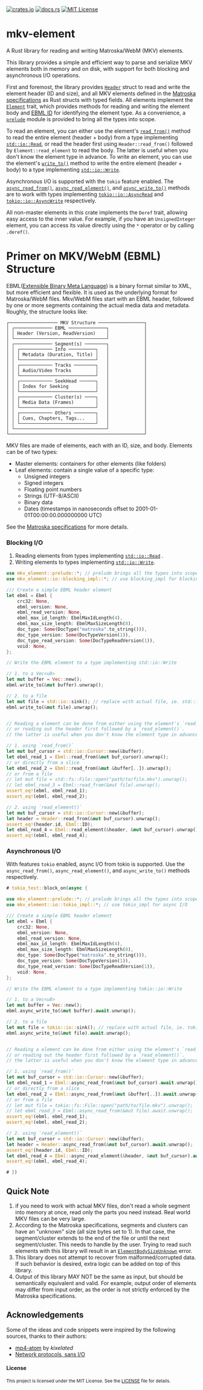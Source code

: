 [![crates.io](https://img.shields.io/crates/v/mkv-element)](https://crates.io/crates/mkv-element)
[![docs.rs](https://img.shields.io/docsrs/mkv-element)](https://docs.rs/mkv-element)
[![MIT License](https://img.shields.io/badge/license-MIT-blue.svg)](./LICENSE)

# mkv-element
A Rust library for reading and writing Matroska/WebM (MKV) elements.

This library provides a simple and efficient way to parse and serialize MKV elements both in memory and on disk, with support for both blocking and asynchronous I/O operations.

First and foremost, the library provides [`Header`](crate::prelude::Header) struct to read and write the element header (ID and size), and all MKV elements defined in the [Matroska specifications] as Rust structs with typed fields. All elements implement the [`Element`](crate::prelude::Element) trait, which provides methods for reading and writing the element body and [EBML ID](crate::prelude::Element::ID) for identifying the element type. As a convenience, a [`prelude`](crate::prelude) module is provided to bring all the types into scope.

To read an element, you can either use the element's [`read_from()`] method to read the entire element (header + body) from a type implementing [`std::io::Read`], or read the header first using `Header::read_from()` followed by `Element::read_element` to read the body. The latter is useful when you don't know the element type in advance. To write an element, you can use the element's [`write_to()`] method to write the entire element (header + body) to a type implementing [`std::io::Write`].

Asynchronous I/O is supported with the `tokio` feature enabled. The [`async_read_from()`], [`async_read_element()`], and [`async_write_to()`] methods are to work with types implementing [`tokio::io::AsyncRead`] and [`tokio::io::AsyncWrite`] respectively.

All non-master elements in this crate implements the `Deref` trait, allowing easy access to the inner value. For example, if you have an `UnsignedInteger` element, you can access its value directly using the `*` operator or by calling `.deref()`.


# Primer on MKV/WebM (EBML) Structure
EBML([Extensible Binary Meta Language]) is a binary format similar to XML, but more efficient and flexible. It is used as the underlying format for Matroska/WebM files. Mkv/WebM files start with an EBML header, followed by one or more segments containing the actual media data and metadata.
Roughly, the structure looks like:

``` text
┌────────────────── MKV Structure ─────────────────┐
│ ┌────────────── EBML ──────────────┐             │
│ │ Header (Version, ReadVersion)    │             │
│ └──────────────────────────────────┘             │
│ ┌────────────── Segment(s) ────────┐             │
│ │ ┌──────────── Info ──────────┐   │             │
│ │ │ Metadata (Duration, Title) │   │             │
│ │ └────────────────────────────┘   │             │
│ │ ┌──────────── Tracks ────────┐   │             │
│ │ │ Audio/Video Tracks         │   │             │
│ │ └────────────────────────────┘   │             │
│ │ ┌──────────── SeekHead ──────┐   │             │
│ │ │ Index for Seeking          │   │             │
│ │ └────────────────────────────┘   │             │
│ │ ┌──────────── Cluster(s) ────┐   │             │
│ │ │ Media Data (Frames)        │   │             │
│ │ └────────────────────────────┘   │             │
│ │ ┌──────────── Others ────────┐   │             │
│ │ │ Cues, Chapters, Tags...    │   │             │
│ │ └────────────────────────────┘   │             │
│ └──────────────────────────────────┘             │
└──────────────────────────────────────────────────┘
```

MKV files are made of elements, each with an ID, size, and body. Elements can be of two types:
- Master elements: containers for other elements (like folders)
- Leaf elements: contain a single value of a specific type:
    - Unsigned integers
    - Signed integers
    - Floating point numbers
    - Strings (UTF-8/ASCII)
    - Binary data
    - Dates (timestamps in nanoseconds offset to 2001-01-01T00:00:00.000000000 UTC)

See the [Matroska specifications] for more details.


### Blocking I/O

1. Reading elements from types implementing [`std::io::Read`] .
2. Writing elements to types implementing [`std::io::Write`].

```rust
use mkv_element::prelude::*; // prelude brings all the types into scope
use mkv_element::io::blocking_impl::*; // use blocking_impl for blocking I/O

/// Create a simple EBML header element
let ebml = Ebml {
    crc32: None,
    ebml_version: None,
    ebml_read_version: None,
    ebml_max_id_length: EbmlMaxIdLength(4),
    ebml_max_size_length: EbmlMaxSizeLength(8),
    doc_type: Some(DocType("matroska".to_string())),
    doc_type_version: Some(DocTypeVersion(1)),
    doc_type_read_version: Some(DocTypeReadVersion(1)),
    void: None,
};

// Write the EBML element to a type implementing std::io::Write

// 1. to a Vec<u8>
let mut buffer = Vec::new();
ebml.write_to(&mut buffer).unwrap();

// 2. to a file
let mut file = std::io::sink(); // replace with actual file, ie. std::fs::File::create("path/to/file.mkv").unwrap();
ebml.write_to(&mut file).unwrap();


// Reading a element can be done from either using the element's `read_from()` method
// or reading out the header first followed by a `read_element()`.
// the latter is useful when you don't know the element type in advance.

// 1. using `read_from()`
let mut buf_cursor = std::io::Cursor::new(&buffer);
let ebml_read_1 = Ebml::read_from(&mut buf_cursor).unwrap();
// or directly from a slice
let ebml_read_2 = Ebml::read_from(&mut &buffer[..]).unwrap();
// or from a file
// let mut file = std::fs::File::open("path/to/file.mkv").unwrap();
// let ebml_read_3 = Ebml::read_from(&mut file).unwrap();
assert_eq!(ebml, ebml_read_1);
assert_eq!(ebml, ebml_read_2);

// 2. using `read_element()`
let mut buf_cursor = std::io::Cursor::new(&buffer);
let header = Header::read_from(&mut buf_cursor).unwrap();
assert_eq!(header.id, Ebml::ID);
let ebml_read_4 = Ebml::read_element(&header, &mut buf_cursor).unwrap();
assert_eq!(ebml, ebml_read_4);

```



### Asynchronous I/O

With features `tokio` enabled, async I/O from tokio is supported. Use the `async_read_from()`, `async_read_element()`, and `async_write_to()` methods respectively.

```rust
# tokio_test::block_on(async {

use mkv_element::prelude::*; // prelude brings all the types into scope
use mkv_element::io::tokio_impl::*; // use tokio_impl for async I/O

/// Create a simple EBML header element
let ebml = Ebml {
    crc32: None,
    ebml_version: None,
    ebml_read_version: None,
    ebml_max_id_length: EbmlMaxIdLength(4),
    ebml_max_size_length: EbmlMaxSizeLength(8),
    doc_type: Some(DocType("matroska".to_string())),
    doc_type_version: Some(DocTypeVersion(1)),
    doc_type_read_version: Some(DocTypeReadVersion(1)),
    void: None,
};

// Write the EBML element to a type implementing tokio::io::Write

// 1. to a Vec<u8>
let mut buffer = Vec::new();
ebml.async_write_to(&mut buffer).await.unwrap();

// 2. to a file
let mut file = tokio::io::sink(); // replace with actual file, ie. tokio::fs::File::create("path/to/file.mkv").unwrap();
ebml.async_write_to(&mut file).await.unwrap();


// Reading a element can be done from either using the element's `read_from()` method
// or reading out the header first followed by a `read_element()`.
// the latter is useful when you don't know the element type in advance.

// 1. using `read_from()`
let mut buf_cursor = std::io::Cursor::new(&buffer);
let ebml_read_1 = Ebml::async_read_from(&mut buf_cursor).await.unwrap();
// or directly from a slice
let ebml_read_2 = Ebml::async_read_from(&mut &buffer[..]).await.unwrap();
// or from a file
// let mut file = tokio::fs::File::open("path/to/file.mkv").unwrap();
// let ebml_read_3 = Ebml::async_read_from(&mut file).await.unwrap();
assert_eq!(ebml, ebml_read_1);
assert_eq!(ebml, ebml_read_2);

// 2. using `read_element()`
let mut buf_cursor = std::io::Cursor::new(&buffer);
let header = Header::async_read_from(&mut buf_cursor).await.unwrap();
assert_eq!(header.id, Ebml::ID);
let ebml_read_4 = Ebml::async_read_element(&header, &mut buf_cursor).await.unwrap();
assert_eq!(ebml, ebml_read_4);

# })
```

## Quick Note
1. if you need to work with actual MKV files, don't read a whole segment into memory at once, read only the parts you need instead. Real world MKV files can be very large.
2. According to the Matroska specifications, segments and clusters can have an "unknown" size (all size bytes set to 1). In that case, the segment/cluster extends to the end of the file or until the next segment/cluster. This needs to handle by the user. Trying to read such elements with this library will result in an [`ElementBodySizeUnknown`](crate::Error::ElementBodySizeUnknown) error.
3. This library does not attempt to recover from malformed/corrupted data. If such behavior is desired, extra logic can be added on top of this library.
4. Output of this library MAY NOT be the same as input, but should be semantically equivalent and valid. For example, output order of elements may differ from input order, as the order is not strictly enforced by the Matroska specifications.


## Acknowledgements
Some of the ideas and code snippets were inspired by the following sources, thanks to their authors:
- [mp4-atom](https://github.com/kixelated/mp4-atom) by *kixelated*
- [Network protocols, sans I/O](https://sans-io.readthedocs.io/)

#### License
<sup>
This project is licensed under the MIT License.
See the <a href="LICENSE">LICENSE</a> file for details.
</sup>



[Matroska specifications]: https://www.matroska.org/technical/specs/index.html
[`read_from()`]: crate::io::blocking_impl::ReadFrom::read_from
[`write_to()`]: crate::io::blocking_impl::WriteTo::write_to
[`async_read_from()`]: crate::io::tokio_impl::AsyncReadFrom::async_read_from
[`async_read_element()`]: crate::io::tokio_impl::AsyncReadElement::async_read_element
[`async_write_to()`]: crate::io::tokio_impl::AsyncWriteTo::async_write_to
[Extensible Binary Meta Language]: https://en.wikipedia.org/wiki/Extensible_Binary_Meta_Language
[`std::io::Read`]: std::io::Read
[`std::io::Write`]: std::io::Write
[`tokio::io::AsyncRead`]: tokio::io::AsyncRead
[`tokio::io::AsyncWrite`]: tokio::io::AsyncWrite